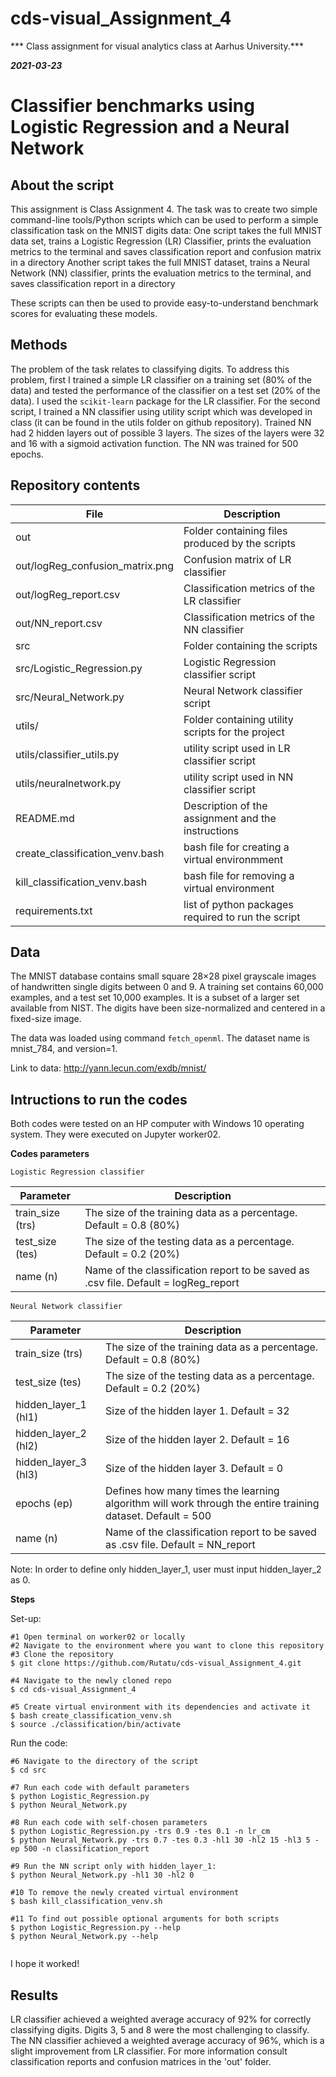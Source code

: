 # cds-visual_Assignment_4


*** Class assignment for visual analytics class at Aarhus University.***

***2021-03-23***


# Classifier benchmarks using Logistic Regression and a Neural Network

## About the script

This assignment is Class Assignment 4. The task was to create two simple command-line tools/Python scripts which can be used to perform a simple classification task on the MNIST digits data:
One script takes the full MNIST data set, trains a Logistic Regression (LR) Classifier, prints the evaluation metrics to the terminal and saves classification report and confusion matrix in a directory
Another script takes the full MNIST dataset, trains a Neural Network (NN) classifier, prints the evaluation metrics to the terminal, and saves classification report in a directory

These scripts can then be used to provide easy-to-understand benchmark scores for evaluating these models.


## Methods

The problem of the task relates to classifying digits. To address this problem, first I trained a simple LR classifier on a training set (80% of the data) and tested the performance of the classifier on a test set (20% of the data). I used the ```scikit-learn``` package for the LR classifier. For the second script, I trained a NN classifier using utility script which was developed in class (it can be found in the utils folder on github repository). Trained NN had 2 hidden layers out of possible 3 layers. The sizes of the layers were 32 and 16 with a sigmoid activation function. The  NN was trained for 500 epochs.

## Repository contents

| File | Description |
| --- | --- |
| out | Folder containing files produced by the scripts |
| out/logReg_confusion_matrix.png | Confusion matrix of LR classifier |
| out/logReg_report.csv | Classification metrics of the LR classifier |
| out/NN_report.csv | Classification metrics of the NN classifier |
| src | Folder containing the scripts |
| src/Logistic_Regression.py | Logistic Regression classifier script |
| src/Neural_Network.py | Neural Network classifier script |
| utils/ | Folder containing utility scripts for the project  |
| utils/classifier_utils.py | utility script used in LR classifier script |
| utils/neuralnetwork.py | utility script used in NN classifier script |
| README.md | Description of the assignment and the instructions |
| create_classification_venv.bash | bash file for creating a virtual environmment |
| kill_classification_venv.bash | bash file for removing a virtual environment |
| requirements.txt | list of python packages required to run the script |


## Data

The MNIST database contains small square 28×28 pixel grayscale images of handwritten single digits between 0 and 9. A training set contains 60,000 examples, and a test set 10,000 examples. It is a subset of a larger set available from NIST. The digits have been size-normalized and centered in a fixed-size image.

The data was loaded using command ```fetch_openml```. The dataset name is  mnist_784, and version=1.

Link to data: http://yann.lecun.com/exdb/mnist/


## Intructions to run the codes

Both codes were tested on an HP computer with Windows 10 operating system. They were executed on Jupyter worker02.

__Codes parameters__


```Logistic Regression classifier```       

| Parameter | Description |                                              
| --- | --- |                                                                    
| train_size (trs) | The size of the training data as a percentage. Default = 0.8 (80%) |                                       
| test_size (tes) | The size of the testing data as a percentage. Default = 0.2 (20%) | 
| name (n) | Name of the classification report to be saved as .csv file. Default = logReg_report |                                       


```Neural Network classifier```
 
| Parameter | Description |                                              
| --- | --- |                                                                    
| train_size (trs) | The size of the training data as a percentage. Default = 0.8 (80%) |                                       
| test_size (tes) | The size of the testing data as a percentage. Default = 0.2 (20%) | 
| hidden_layer_1 (hl1) | Size of the hidden layer 1. Default = 32 |
| hidden_layer_2 (hl2) | Size of the hidden layer 2. Default = 16 |                               
| hidden_layer_3 (hl3) | Size of the hidden layer 3. Default = 0 |  
| epochs (ep) | Defines how many times the learning algorithm will work through the entire training dataset. Default = 500 |
| name (n) | Name of the classification report to be saved as .csv file. Default = NN_report |
 
Note: In order to define only hidden_layer_1, user must input hidden_layer_2 as 0.



__Steps__

Set-up:
```
#1 Open terminal on worker02 or locally
#2 Navigate to the environment where you want to clone this repository
#3 Clone the repository
$ git clone https://github.com/Rutatu/cds-visual_Assignment_4.git 

#4 Navigate to the newly cloned repo
$ cd cds-visual_Assignment_4

#5 Create virtual environment with its dependencies and activate it
$ bash create_classification_venv.sh
$ source ./classification/bin/activate

``` 

Run the code:

```
#6 Navigate to the directory of the script
$ cd src

#7 Run each code with default parameters
$ python Logistic_Regression.py
$ python Neural_Network.py

#8 Run each code with self-chosen parameters
$ python Logistic_Regression.py -trs 0.9 -tes 0.1 -n lr_cm
$ python Neural_Network.py -trs 0.7 -tes 0.3 -hl1 30 -hl2 15 -hl3 5 -ep 500 -n classification_report

#9 Run the NN script only with hidden_layer_1:
$ python Neural_Network.py -hl1 30 -hl2 0

#10 To remove the newly created virtual environment
$ bash kill_classification_venv.sh

#11 To find out possible optional arguments for both scripts
$ python Logistic_Regression.py --help
$ python Neural_Network.py --help


 ```

I hope it worked!


## Results

LR classifier achieved a weighted average accuracy of 92% for correctly classifying digits. Digits 3, 5 and 8 were the most challenging to classify. The NN classifier achieved a weighted average accuracy of 96%, which is a slight improvement from LR classifier.
For more information consult classification reports and confusion matrices in the 'out' folder.



